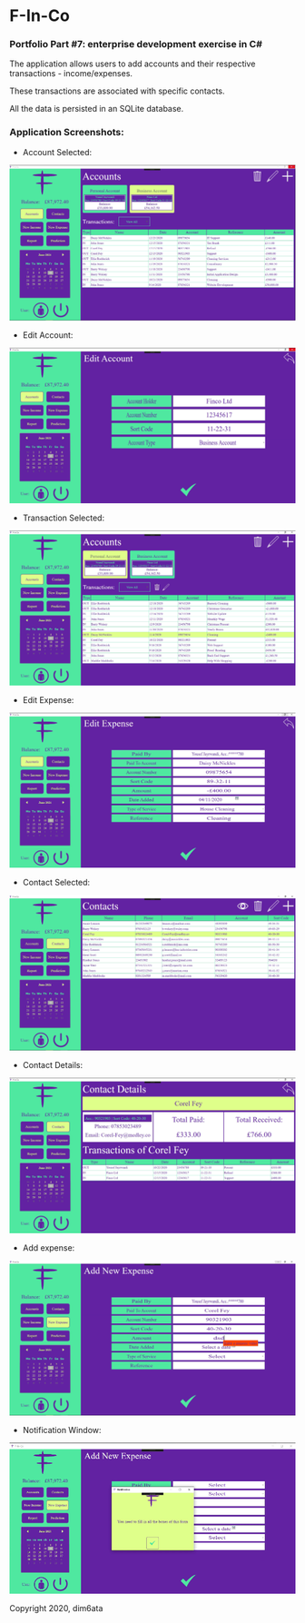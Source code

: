 # F-In-Co
### Portfolio Part #7: enterprise development exercise in C#

The application allows users to add accounts and their respective transactions - income/expenses. 

These transactions are associated with specific contacts. 

All the data is persisted in an SQLite database. 

### Application Screenshots: 

  - Account Selected:

<img src="https://github.com/dim6ata/F-In-Co/blob/master/ENTERPRISE_CWK2/ENTERPRISE_CWK2/ImageResources/1_accounts_selected.png" />

  - Edit Account:
  
<img src="https://github.com/dim6ata/F-In-Co/blob/master/ENTERPRISE_CWK2/ENTERPRISE_CWK2/ImageResources/2_account_edit.png" />

  - Transaction Selected: 
  
<img src="https://github.com/dim6ata/F-In-Co/blob/master/ENTERPRISE_CWK2/ENTERPRISE_CWK2/ImageResources/3_account_transaction_selected.png" />

  - Edit Expense:
  
<img src="https://github.com/dim6ata/F-In-Co/blob/master/ENTERPRISE_CWK2/ENTERPRISE_CWK2/ImageResources/4_expense_edit.png" />

  - Contact Selected:
  
<img src="https://github.com/dim6ata/F-In-Co/blob/master/ENTERPRISE_CWK2/ENTERPRISE_CWK2/ImageResources/5_contact_selected.png" />

  - Contact Details:
  
<img src="https://github.com/dim6ata/F-In-Co/blob/master/ENTERPRISE_CWK2/ENTERPRISE_CWK2/ImageResources/6_contact_details.png" />

  - Add expense: 
  
<img src="https://github.com/dim6ata/F-In-Co/blob/master/ENTERPRISE_CWK2/ENTERPRISE_CWK2/ImageResources/7_expense_add.png" />

  - Notification Window:
<img src="https://github.com/dim6ata/F-In-Co/blob/master/ENTERPRISE_CWK2/ENTERPRISE_CWK2/ImageResources/8_notification_window.png" />

Copyright 2020, dim6ata
